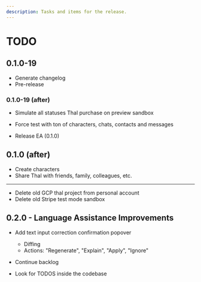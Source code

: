 ```yaml
---
description: Tasks and items for the release.
---
```


# TODO

## 0.1.0-19

- Generate changelog
- Pre-release

### 0.1.0-19 (after)

- Simulate all statuses Thal purchase on preview sandbox
- Force test with ton of characters, chats, contacts and messages

- Release EA (0.1.0)

## 0.1.0 (after)

- Create characters
- Share Thal with friends, family, colleagues, etc.

---

- Delete old GCP thal project from personal account
- Delete old Stripe test mode sandbox

## 0.2.0 - Language Assistance Improvements

- Add text input correction confirmation popover
  - Diffing
  - Actions: "Regenerate", "Explain", "Apply", "Ignore"

- Continue backlog
- Look for TODOS inside the codebase
